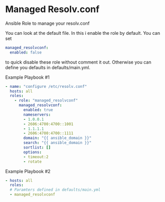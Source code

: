 # Managed Resolv.conf

Ansible Role to manage your resolv.conf

You can look at the default file. In this i enable the role by default. You can set
```yaml
managed_resolvconf:
  enabled: false
```
to quick disable these role without comment it out. Otherwise you can define you defaults in defaults/main.yml.

Example Playbook #1
```yaml
- name: "configure /etc/resolv.conf"
  hosts: all
  roles:
    - role: "managed_resolvconf"
      managed_resolvconf:
        enabled: true
        nameservers:
        - 1.0.0.1
        - 2606:4700:4700::1001
        - 1.1.1.1
        - 2606:4700:4700::1111
        domain: "{{ ansible_domain }}"
        search: "{{ ansible_domain }}"
        sortlist: []
        options:
        - timeout:2
        - rotate
```

Example Playbook #2
```yaml
- hosts: all
  roles:
  # Paramters defined in defaults/main.yml
  - managed_resolvconf
```
